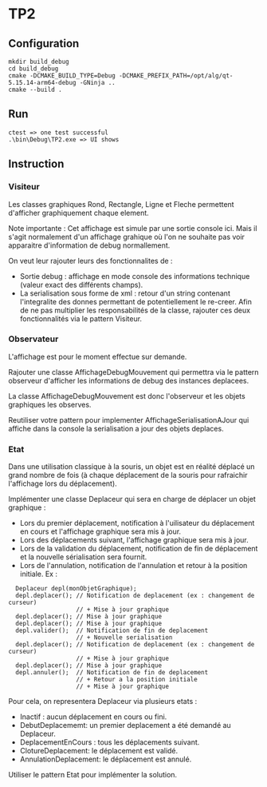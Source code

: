 # TP2

## Configuration
```console
mkdir build_debug
cd build_debug
cmake -DCMAKE_BUILD_TYPE=Debug -DCMAKE_PREFIX_PATH=/opt/alg/qt-5.15.14-arm64-debug -GNinja ..
cmake --build .
```

## Run
```console
ctest => one test successful
.\bin\Debug\TP2.exe => UI shows
```

## Instruction

### Visiteur

Les classes graphiques Rond, Rectangle, Ligne et Fleche permettent d'afficher graphiquement chaque element.

Note importante : Cet affichage est simule par une sortie console ici. Mais il s'agit normalement d'un affichage grahique où l'on ne souhaite pas voir apparaitre d'information de debug normallement.

On veut leur rajouter leurs des fonctionnalites de :
- Sortie debug : affichage en mode console des informations technique (valeur exact des différents champs).
- La serialisation sous forme de xml : retour d'un string contenant l'integralite des donnes permettant de potentiellement le re-creer.
Afin de ne pas multiplier les responsabilités de la classe, rajouter ces deux fonctionnalités via le pattern Visiteur.

### Observateur

L'affichage est pour le moment effectue sur demande.

Rajouter une classe AffichageDebugMouvement qui permettra via le pattern observeur d'afficher les informations de debug des instances deplacees.

La classe AffichageDebugMouvement est donc l'observeur et les objets graphiques les observes.

Reutiliser votre pattern pour implementer AffichageSerialisationAJour qui affiche dans la console la serialisation a jour des objets deplaces.

### Etat

Dans une utilisation classique à la souris, un objet est en réalité déplacé un grand nombre de fois (à chaque déplacement de la souris pour rafraichir l'affichage lors du déplacement).

Implémenter une classe Deplaceur qui sera en charge de déplacer un objet graphique :
- Lors du premier déplacement, notification à l'uilisateur du déplacement en cours et l'affichage graphique sera mis à jour.
- Lors des déplacements suivant, l'affichage graphique sera mis à jour.
- Lors de la validation du déplacement, notification de fin de déplacement et la nouvelle sérialisation sera fournit.
- Lors de l'annulation, notification de l'annulation et retour à la position initiale.
Ex :
```
  Deplaceur depl(monObjetGraphique);
  depl.deplacer(); // Notification de deplacement (ex : changement de curseur)
                   // + Mise à jour graphique
  depl.deplacer(); // Mise à jour graphique
  depl.deplacer(); // Mise à jour graphique
  depl.valider();  // Notification de fin de deplacement
                   // + Nouvelle serialisation
  depl.deplacer(); // Notification de deplacement (ex : changement de curseur)
                   // + Mise à jour graphique
  depl.deplacer(); // Mise à jour graphique
  depl.annuler();  // Notification de fin de deplacement
                   // + Retour a la position initiale
                   // + Mise à jour graphique
```

Pour cela, on representera Deplaceur via plusieurs etats :
- Inactif : aucun déplacement en cours ou fini.
- DebutDeplacememt: un premier deplacement a été demandé au Deplaceur.
- DeplacementEnCours : tous les déplacements suivant.
- ClotureDeplacement: le déplacement est validé.
- AnnulationDeplacement: le déplacement est annulé.

Utiliser le pattern Etat pour implémenter la solution.
